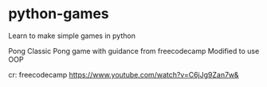 # python-games
Learn to make simple games in python

Pong
Classic Pong game with guidance from freecodecamp
Modified to use OOP

cr: freecodecamp
<https://www.youtube.com/watch?v=C6jJg9Zan7w&>